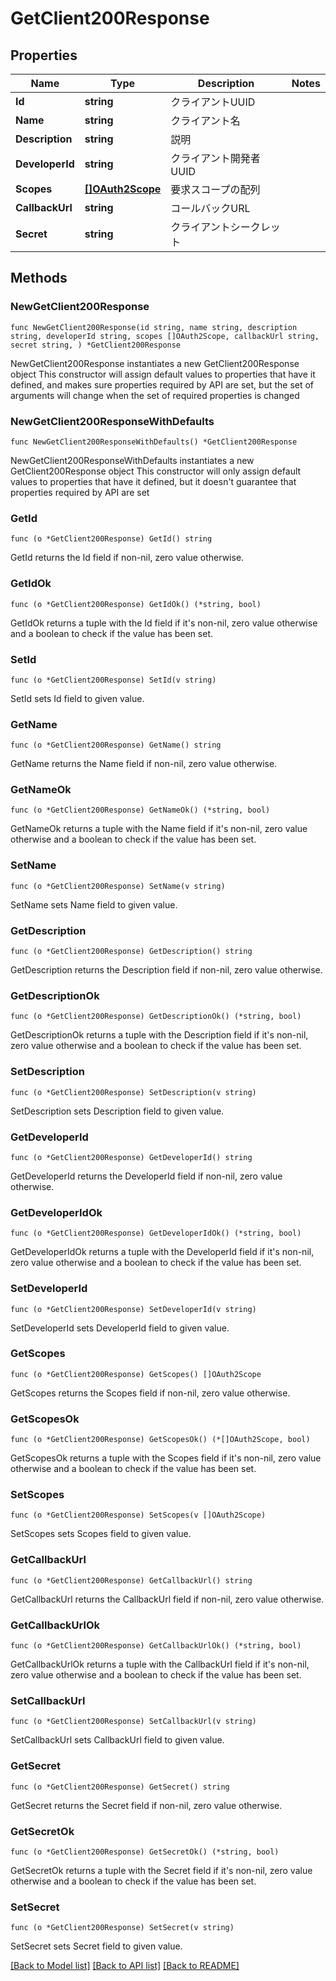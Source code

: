 # GetClient200Response

## Properties

Name | Type | Description | Notes
------------ | ------------- | ------------- | -------------
**Id** | **string** | クライアントUUID | 
**Name** | **string** | クライアント名 | 
**Description** | **string** | 説明 | 
**DeveloperId** | **string** | クライアント開発者UUID | 
**Scopes** | [**[]OAuth2Scope**](OAuth2Scope.md) | 要求スコープの配列 | 
**CallbackUrl** | **string** | コールバックURL | 
**Secret** | **string** | クライアントシークレット | 

## Methods

### NewGetClient200Response

`func NewGetClient200Response(id string, name string, description string, developerId string, scopes []OAuth2Scope, callbackUrl string, secret string, ) *GetClient200Response`

NewGetClient200Response instantiates a new GetClient200Response object
This constructor will assign default values to properties that have it defined,
and makes sure properties required by API are set, but the set of arguments
will change when the set of required properties is changed

### NewGetClient200ResponseWithDefaults

`func NewGetClient200ResponseWithDefaults() *GetClient200Response`

NewGetClient200ResponseWithDefaults instantiates a new GetClient200Response object
This constructor will only assign default values to properties that have it defined,
but it doesn't guarantee that properties required by API are set

### GetId

`func (o *GetClient200Response) GetId() string`

GetId returns the Id field if non-nil, zero value otherwise.

### GetIdOk

`func (o *GetClient200Response) GetIdOk() (*string, bool)`

GetIdOk returns a tuple with the Id field if it's non-nil, zero value otherwise
and a boolean to check if the value has been set.

### SetId

`func (o *GetClient200Response) SetId(v string)`

SetId sets Id field to given value.


### GetName

`func (o *GetClient200Response) GetName() string`

GetName returns the Name field if non-nil, zero value otherwise.

### GetNameOk

`func (o *GetClient200Response) GetNameOk() (*string, bool)`

GetNameOk returns a tuple with the Name field if it's non-nil, zero value otherwise
and a boolean to check if the value has been set.

### SetName

`func (o *GetClient200Response) SetName(v string)`

SetName sets Name field to given value.


### GetDescription

`func (o *GetClient200Response) GetDescription() string`

GetDescription returns the Description field if non-nil, zero value otherwise.

### GetDescriptionOk

`func (o *GetClient200Response) GetDescriptionOk() (*string, bool)`

GetDescriptionOk returns a tuple with the Description field if it's non-nil, zero value otherwise
and a boolean to check if the value has been set.

### SetDescription

`func (o *GetClient200Response) SetDescription(v string)`

SetDescription sets Description field to given value.


### GetDeveloperId

`func (o *GetClient200Response) GetDeveloperId() string`

GetDeveloperId returns the DeveloperId field if non-nil, zero value otherwise.

### GetDeveloperIdOk

`func (o *GetClient200Response) GetDeveloperIdOk() (*string, bool)`

GetDeveloperIdOk returns a tuple with the DeveloperId field if it's non-nil, zero value otherwise
and a boolean to check if the value has been set.

### SetDeveloperId

`func (o *GetClient200Response) SetDeveloperId(v string)`

SetDeveloperId sets DeveloperId field to given value.


### GetScopes

`func (o *GetClient200Response) GetScopes() []OAuth2Scope`

GetScopes returns the Scopes field if non-nil, zero value otherwise.

### GetScopesOk

`func (o *GetClient200Response) GetScopesOk() (*[]OAuth2Scope, bool)`

GetScopesOk returns a tuple with the Scopes field if it's non-nil, zero value otherwise
and a boolean to check if the value has been set.

### SetScopes

`func (o *GetClient200Response) SetScopes(v []OAuth2Scope)`

SetScopes sets Scopes field to given value.


### GetCallbackUrl

`func (o *GetClient200Response) GetCallbackUrl() string`

GetCallbackUrl returns the CallbackUrl field if non-nil, zero value otherwise.

### GetCallbackUrlOk

`func (o *GetClient200Response) GetCallbackUrlOk() (*string, bool)`

GetCallbackUrlOk returns a tuple with the CallbackUrl field if it's non-nil, zero value otherwise
and a boolean to check if the value has been set.

### SetCallbackUrl

`func (o *GetClient200Response) SetCallbackUrl(v string)`

SetCallbackUrl sets CallbackUrl field to given value.


### GetSecret

`func (o *GetClient200Response) GetSecret() string`

GetSecret returns the Secret field if non-nil, zero value otherwise.

### GetSecretOk

`func (o *GetClient200Response) GetSecretOk() (*string, bool)`

GetSecretOk returns a tuple with the Secret field if it's non-nil, zero value otherwise
and a boolean to check if the value has been set.

### SetSecret

`func (o *GetClient200Response) SetSecret(v string)`

SetSecret sets Secret field to given value.



[[Back to Model list]](../README.md#documentation-for-models) [[Back to API list]](../README.md#documentation-for-api-endpoints) [[Back to README]](../README.md)


